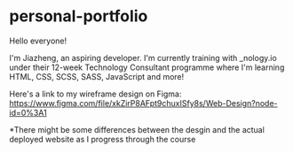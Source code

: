 # personal-portfolio

Hello everyone!

I'm Jiazheng, an aspiring developer. I'm currently training with _nology.io under their 12-week Technology Consultant programme where I'm learning HTML, CSS, SCSS, SASS, JavaScript and more!

Here's a link to my wireframe design on Figma: https://www.figma.com/file/xkZirP8AFpt9chuxISfy8s/Web-Design?node-id=0%3A1

*There might be some differences between the desgin and the actual deployed website as I progress through the course